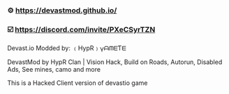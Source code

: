 ### ⚙️ https://devastmod.github.io/

### ☑️ https://discord.com/invite/PXeCSyrTZN



Devast.io Modded by: ﹙HypR﹚𐍅ᗩᗰᗴƬᗴ

DevastMod by HypR Clan | Vision Hack, Build on Roads, Autorun, Disabled Ads, See mines, camo and more

This is a Hacked Client version of devastio game

<!--
**DevastMod/DevastMod** is a ✨ _special_ ✨ repository because its `README.md` (this file) appears on your GitHub profile.

Here are some ideas to get you started:

- 🔭 I’m currently working on ...
- 🌱 I’m currently learning ...
- 👯 I’m looking to collaborate on ...
- 🤔 I’m looking for help with ...
- 💬 Ask me about ...
- 📫 How to reach me: ...
- 😄 Pronouns: ...
- ⚡ Fun fact: ...
-->
